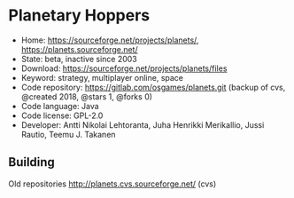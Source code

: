# Planetary Hoppers

- Home: https://sourceforge.net/projects/planets/, https://planets.sourceforge.net/
- State: beta, inactive since 2003
- Download: https://sourceforge.net/projects/planets/files
- Keyword: strategy, multiplayer online, space
- Code repository: https://gitlab.com/osgames/planets.git (backup of cvs, @created 2018, @stars 1, @forks 0)
- Code language: Java
- Code license: GPL-2.0
- Developer: Antti Nikolai Lehtoranta, Juha Henrikki Merikallio, Jussi Rautio, Teemu J. Takanen

## Building

Old repositories http://planets.cvs.sourceforge.net/ (cvs)